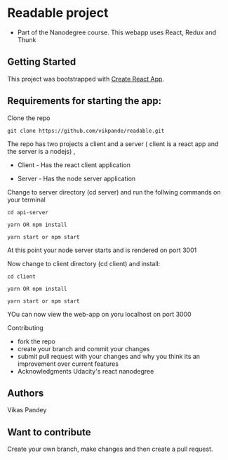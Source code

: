 
# Readable project  
- Part of the Nanodegree course. This webapp uses React, Redux and Thunk

## Getting Started

This project was bootstrapped with [Create React App](https://github.com/facebookincubator/create-react-app).

## Requirements for starting the app:

Clone the repo 

```
git clone https://github.com/vikpande/readable.git
```

The repo has two projects a client and a server ( client is a react app and the server is a nodejs) ,

- Client - Has the react client application

- Server - Has the node server application

Change to server directory (cd server) and run the follwing commands on your terminal

```
cd api-server 
```
```
yarn OR npm install
```

```
yarn start or npm start
```
At this point your node server starts and is rendered on port 3001


Now change to client directory (cd client) and install:

```
cd client 
```
```
yarn OR npm install
```

```
yarn start or npm start
```
YOu can now view the web-app on yoru localhost on port 3000 

Contributing

- fork the repo
- create your branch and commit your changes
- submit pull request with your changes and why you think its an improvement over current features
- Acknowledgments Udacity's react nanodegree

## Authors

Vikas Pandey

## Want to contribute
Create your own branch, make changes and then create a pull request.

